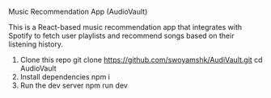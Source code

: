Music Recommendation App (AudioVault)

This is a React-based music recommendation app that integrates with Spotify to fetch user playlists and recommend songs based on their listening history.

1. Clone this repo 
  git clone https://github.com/swoyamshk/AudiVault.git
  cd AudioVault
3. Install dependencies
   npm i
4. Run the dev server
   npm run dev


   
